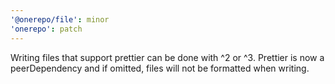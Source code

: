 ```yaml
---
'@onerepo/file': minor
'onerepo': patch
---
```


Writing files that support prettier can be done with ^2 or ^3. Prettier is now a peerDependency and if omitted, files will not be formatted when writing.
